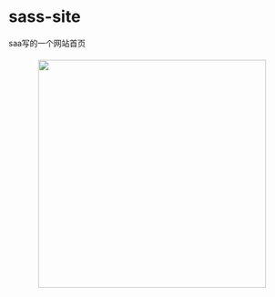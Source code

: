 # sass-site
saa写的一个网站首页
<img src="http://ac-pfv5xzae.clouddn.com/4d2b81c219886def.png'" style="display:block;width:400px;margin:20px auto;">
